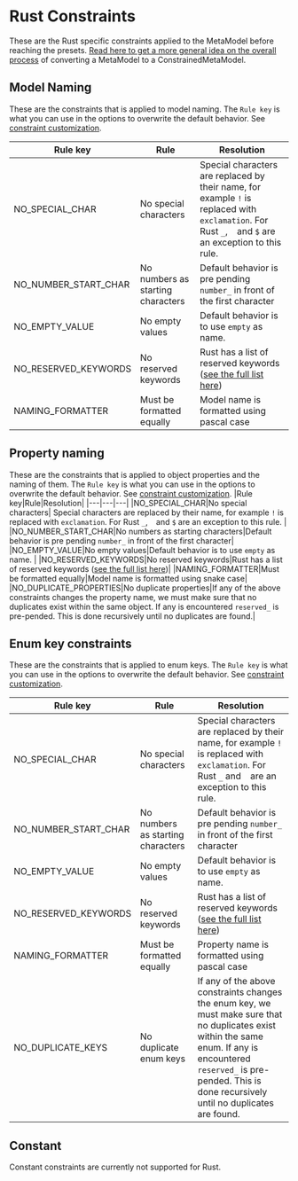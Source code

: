 # Rust Constraints

These are the Rust specific constraints applied to the MetaModel before reaching the presets. [Read here to get a more general idea on the overall process](../input-processing.md) of converting a MetaModel to a ConstrainedMetaModel.

## Model Naming
These are the constraints that is applied to model naming. The `Rule key` is what you can use in the options to overwrite the default behavior. See [constraint customization](./README.md#Customization).

|Rule key|Rule|Resolution|
|---|---|---|
|NO_SPECIAL_CHAR|No special characters| Special characters are replaced by their name, for example `!` is replaced with `exclamation`. For Rust `_`, ` ` and `$` are an exception to this rule. |
|NO_NUMBER_START_CHAR|No numbers as starting characters|Default behavior is pre pending `number_` in front of the first character|
|NO_EMPTY_VALUE|No empty values|Default behavior is to use `empty` as name. |
|NO_RESERVED_KEYWORDS|No reserved keywords|Rust has a list of reserved keywords ([see the full list here](../../src/generators/rust/Constants.ts))|
|NAMING_FORMATTER|Must be formatted equally|Model name is formatted using pascal case|

## Property naming
These are the constraints that is applied to object properties and the naming of them. The `Rule key` is what you can use in the options to overwrite the default behavior. See [constraint customization](./README.md#Customization).
|Rule key|Rule|Resolution|
|---|---|---|
|NO_SPECIAL_CHAR|No special characters| Special characters are replaced by their name, for example `!` is replaced with `exclamation`. For Rust `_`, ` ` and `$` are an exception to this rule. |
|NO_NUMBER_START_CHAR|No numbers as starting characters|Default behavior is pre pending `number_` in front of the first character|
|NO_EMPTY_VALUE|No empty values|Default behavior is to use `empty` as name. |
|NO_RESERVED_KEYWORDS|No reserved keywords|Rust has a list of reserved keywords ([see the full list here](../../src/generators/rust/Constants.ts))|
|NAMING_FORMATTER|Must be formatted equally|Model name is formatted using snake case|
|NO_DUPLICATE_PROPERTIES|No duplicate properties|If any of the above constraints changes the property name, we must make sure that no duplicates exist within the same object. If any is encountered `reserved_` is pre-pended. This is done recursively until no duplicates are found.| 

## Enum key constraints
These are the constraints that is applied to enum keys. The `Rule key` is what you can use in the options to overwrite the default behavior. See [constraint customization](./README.md#Customization).

|Rule key|Rule|Resolution|
|---|---|---|
|NO_SPECIAL_CHAR|No special characters| Special characters are replaced by their name, for example `!` is replaced with `exclamation`. For Rust `_` and ` ` are an exception to this rule. |
|NO_NUMBER_START_CHAR|No numbers as starting characters|Default behavior is pre pending `number_` in front of the first character|
|NO_EMPTY_VALUE|No empty values|Default behavior is to use `empty` as name. |
|NO_RESERVED_KEYWORDS|No reserved keywords|Rust has a list of reserved keywords ([see the full list here](../../src/generators/rust/Constants.ts))|
|NAMING_FORMATTER|Must be formatted equally|Property name is formatted using pascal case|
|NO_DUPLICATE_KEYS|No duplicate enum keys|If any of the above constraints changes the enum key, we must make sure that no duplicates exist within the same enum. If any is encountered `reserved_` is pre-pended. This is done recursively until no duplicates are found.| 

## Constant
Constant constraints are currently not supported for Rust.
